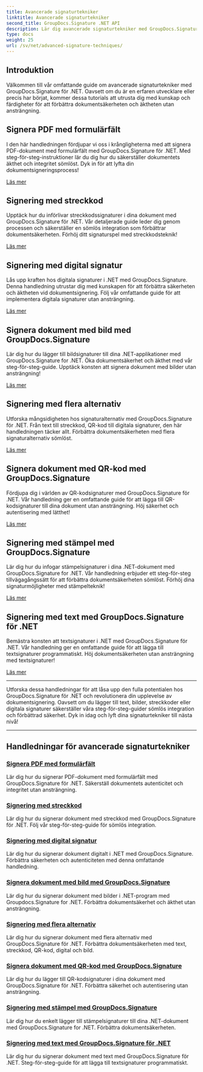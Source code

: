 ```yaml
---
title: Avancerade signaturtekniker
linktitle: Avancerade signaturtekniker
second_title: GroupDocs.Signature .NET API
description: Lär dig avancerade signaturtekniker med GroupDocs.Signature för .NET-självstudier. Signera PDF-filer, bilder och dokument sömlöst med streckkoder, digitala och mer.
type: docs
weight: 25
url: /sv/net/advanced-signature-techniques/
---
```

## Introduktion

Välkommen till vår omfattande guide om avancerade signaturtekniker med GroupDocs.Signature för .NET. Oavsett om du är en erfaren utvecklare eller precis har börjat, kommer dessa tutorials att utrusta dig med kunskap och färdigheter för att förbättra dokumentsäkerheten och äktheten utan ansträngning.

## Signera PDF med formulärfält

I den här handledningen fördjupar vi oss i krångligheterna med att signera PDF-dokument med formulärfält med GroupDocs.Signature för .NET. Med steg-för-steg-instruktioner lär du dig hur du säkerställer dokumentets äkthet och integritet sömlöst. Dyk in för att lyfta din dokumentsigneringsprocess!

[Läs mer](./sign-pdf-form-field/)

## Signering med streckkod

Upptäck hur du införlivar streckkodssignaturer i dina dokument med GroupDocs.Signature för .NET. Vår detaljerade guide leder dig genom processen och säkerställer en sömlös integration som förbättrar dokumentsäkerheten. Förhöj ditt signaturspel med streckkodsteknik!

[Läs mer](./sign-with-barcode/)

## Signering med digital signatur

Lås upp kraften hos digitala signaturer i .NET med GroupDocs.Signature. Denna handledning utrustar dig med kunskapen för att förbättra säkerheten och äktheten vid dokumentsignering. Följ vår omfattande guide för att implementera digitala signaturer utan ansträngning.

[Läs mer](./sign-with-digital/)

## Signera dokument med bild med GroupDocs.Signature

Lär dig hur du lägger till bildsignaturer till dina .NET-applikationer med GroupDocs.Signature for .NET. Öka dokumentsäkerhet och äkthet med vår steg-för-steg-guide. Upptäck konsten att signera dokument med bilder utan ansträngning!

[Läs mer](./sign-with-image/)

## Signering med flera alternativ

Utforska mångsidigheten hos signaturalternativ med GroupDocs.Signature för .NET. Från text till streckkod, QR-kod till digitala signaturer, den här handledningen täcker allt. Förbättra dokumentsäkerheten med flera signaturalternativ sömlöst.

[Läs mer](./sign-with-multiple-options/)

## Signera dokument med QR-kod med GroupDocs.Signature

Fördjupa dig i världen av QR-kodsignaturer med GroupDocs.Signature för .NET. Vår handledning ger en omfattande guide för att lägga till QR-kodsignaturer till dina dokument utan ansträngning. Höj säkerhet och autentisering med lätthet!

[Läs mer](./sign-with-qr-code/)

## Signering med stämpel med GroupDocs.Signature

Lär dig hur du infogar stämpelsignaturer i dina .NET-dokument med GroupDocs.Signature for .NET. Vår handledning erbjuder ett steg-för-steg tillvägagångssätt för att förbättra dokumentsäkerheten sömlöst. Förhöj dina signaturmöjligheter med stämpelteknik!

[Läs mer](./sign-with-stamp/)

## Signering med text med GroupDocs.Signature för .NET

Bemästra konsten att textsignaturer i .NET med GroupDocs.Signature för .NET. Vår handledning ger en omfattande guide för att lägga till textsignaturer programmatiskt. Höj dokumentsäkerheten utan ansträngning med textsignaturer!

[Läs mer](./sign-with-text/)

---

Utforska dessa handledningar för att låsa upp den fulla potentialen hos GroupDocs.Signature för .NET och revolutionera din upplevelse av dokumentsignering. Oavsett om du lägger till text, bilder, streckkoder eller digitala signaturer säkerställer våra steg-för-steg-guider sömlös integration och förbättrad säkerhet. Dyk in idag och lyft dina signaturtekniker till nästa nivå!

---

## Handledningar för avancerade signaturtekniker
### [Signera PDF med formulärfält](./sign-pdf-form-field/)
Lär dig hur du signerar PDF-dokument med formulärfält med GroupDocs.Signature för .NET. Säkerställ dokumentets autenticitet och integritet utan ansträngning.
### [Signering med streckkod](./sign-with-barcode/)
Lär dig hur du signerar dokument med streckkod med GroupDocs.Signature för .NET. Följ vår steg-för-steg-guide för sömlös integration.
### [Signering med digital signatur](./sign-with-digital/)
Lär dig hur du signerar dokument digitalt i .NET med GroupDocs.Signature. Förbättra säkerheten och autenticiteten med denna omfattande handledning.
### [Signera dokument med bild med GroupDocs.Signature](./sign-with-image/)
Lär dig hur du signerar dokument med bilder i .NET-program med Groupdocs.Signature for .NET. Förbättra dokumentsäkerhet och äkthet utan ansträngning.
### [Signering med flera alternativ](./sign-with-multiple-options/)
Lär dig hur du signerar dokument med flera alternativ med GroupDocs.Signature för .NET. Förbättra dokumentsäkerheten med text, streckkod, QR-kod, digital och bild.
### [Signera dokument med QR-kod med GroupDocs.Signature](./sign-with-qr-code/)
Lär dig hur du lägger till QR-kodsignaturer i dina dokument med GroupDocs.Signature för .NET. Förbättra säkerhet och autentisering utan ansträngning.
### [Signering med stämpel med GroupDocs.Signature](./sign-with-stamp/)
Lär dig hur du enkelt lägger till stämpelsignaturer till dina .NET-dokument med GroupDocs.Signature for .NET. Förbättra dokumentsäkerheten.
### [Signering med text med GroupDocs.Signature för .NET](./sign-with-text/)
Lär dig hur du signerar dokument med text med GroupDocs.Signature för .NET. Steg-för-steg-guide för att lägga till textsignaturer programmatiskt.